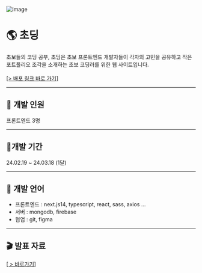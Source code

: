 ![image](https://github.com/SSkkky/choding/assets/125051373/055061f6-22f0-4964-997b-49baa58a4910)

# 🌎 초딩
초보들의 코딩 공부, 초딩은
초보 프론트엔드 개발자들이 각자의 고민을 공유하고 작은 포트폴리오 조각을 소개하는 초보 코딩러를 위한 웹 사이트입니다.
<br></br>
<a href="https://choding.vercel.app/">[> 배포 링크 바로 가기]</a>

---

## 📖 개발 인원
프론트엔드 3명

---

## 💼개발 기간
24.02.19 ~ 24.03.18 (1달)

---

## 🛫 개발 언어
<ul>
<li>프론트엔드 : next.js14, typescript, react, sass, axios ...</li>
<li>서버 : mongodb, firebase </li>
<li>협업 : git, figma</li>
</ul>

---

## 🎬 발표 자료
<a href='https://www.figma.com/proto/IDv7kp44qKVJDfPFQHT3kK/%EC%95%84%EC%9D%B4%EB%94%94%EC%96%B4?type=design&node-id=56-136&t=XPlka5pUrZIuj5Vw-0&scaling=contain&page-id=56%3A136'>[ > 바로가기]</a>
